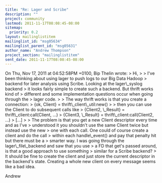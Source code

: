 ```yaml
---
title: "Re: Lager and Scribe"
description: ""
project: community
lastmod: 2011-11-17T08:08:45-08:00
sitemap:
  priority: 0.2
layout: mailinglistitem
mailinglist_id: "msg05634"
mailinglist_parent_id: "msg05631"
author_name: "Andrew Thompson"
project_section: "mailinglistitem"
sent_date: 2011-11-17T08:08:45-08:00
---
```



On Thu, Nov 17, 2011 at 04:52:58PM +0100, Bip Thelin wrote:
&gt; Hi,
&gt; 
&gt; I've been thinking about using lager to push logs to our Big Data Hadoop 
&gt; backend for later analysis using Scribe. Looking at the lager\\_syslog backend 
&gt; it looks fairly simple to create such a backend. But thrift works kind of 
&gt; different and some implementation questions occur when going through the 
&gt; lager code.
&gt; 
&gt; The way thrift works is that you create a connection:
&gt; {ok, Client} = thrift\\_client\\_util:new()
&gt; 
&gt; then you can use the Client to do subsequent calls like
&gt; {Client2, \\_Result} = thrift\\_client:call(Client, ...)
&gt; {Client3, \\_Result} = thrift\\_client:call(Client2, ...)
&gt; [...]
&gt; 
&gt; The problem is that you get a new Client descriptor every time and as I've 
&gt; understood it you shouldn't use the same Client twice but instead use the new 
&gt; one with each call. One could of course create a client and do the call 
&gt; within each handle\\_event() and pay that penalty hit but there must be a 
&gt; smarter way. I was going through the lager\\_file\\_backend and saw that you use 
&gt; a FD that get's passed around, is that a good approach to use something 
&gt; similar for a Scribe backend?
&gt; 
It should be fine to create the client and just store the current
descriptor in the backend's state. Creating a whole new client on every
message seems like a bad idea.

Andrew


